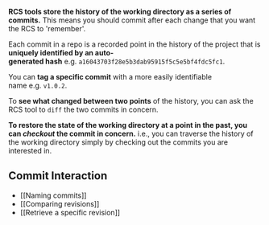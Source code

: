 **RCS tools store the history of the working directory as a series of commits.** This means you should commit after each change that you want the RCS to 'remember'.

Each commit in a repo is a recorded point in the history of the project that is **uniquely identified by an auto-generated hash** e.g. `a16043703f28e5b3dab95915f5c5e5bf4fdc5fc1`.

You can **tag a specific commit** with a more easily identifiable name e.g. `v1.0.2`.

To **see what changed between two points** of the history, you can ask the RCS tool to `diff` the two commits in concern.

**To restore the state of the working directory at a point in the past, you can _checkout_ the commit in concern.** i.e., you can traverse the history of the working directory simply by checking out the commits you are interested in.

## Commit Interaction

- [[Naming commits]]
- [[Comparing revisions]]
- [[Retrieve a specific revision]]